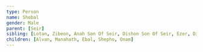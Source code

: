 ```yaml
---
type: Person
name: Shobal
gender: Male
parent: [Seir]
sibling: [Lotan, Zibeon, Anah Son Of Seir, Dishon Son Of Seir, Ezer, Dishan, Timna]
children: [Alvan, Manahath, Ebal, Shepho, Onam]
---
```

